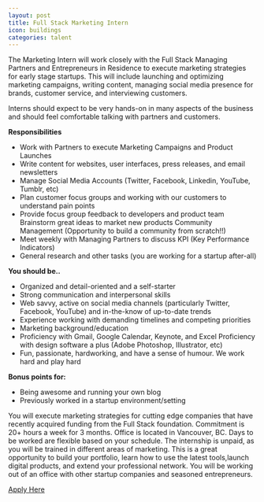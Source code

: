 ```yaml
---
layout: post
title: Full Stack Marketing Intern
icon: buildings
categories: talent
---
```


The Marketing Intern will work closely with the Full Stack Managing Partners and Entrepreneurs in Residence to execute marketing strategies for early stage startups. This will include launching and optimizing marketing campaigns, writing content, managing social media presence for brands, customer service, and interviewing customers.



Interns should expect to be very hands-on in many aspects of the business and should feel comfortable talking with partners and customers.

<b>Responsibilities</b>

* Work with Partners to execute Marketing Campaigns and Product Launches
* Write content for websites, user interfaces, press releases, and email newsletters
* Manage Social Media Accounts (Twitter, Facebook, Linkedin, YouTube, Tumblr, etc)
* Plan customer focus groups and working with our customers to understand pain points
* Provide focus group feedback to developers and product team Brainstorm great ideas to market new products Community Management (Opportunity to build a community from scratch!!)
* Meet weekly with Managing Partners to discuss KPI (Key Performance Indicators)
* General research and other tasks (you are working for a startup after-all)


<b>You should be..</b>

* Organized and detail-oriented and a self-starter
* Strong communication and interpersonal skills
* Web savvy, active on social media channels (particularly Twitter, Facebook, YouTube) and in-the-know of up-to-date trends
* Experience working with demanding timelines and competing priorities
* Marketing background/education
* Proficiency with Gmail, Google Calendar, Keynote, and Excel Proficiency with design software a plus (Adobe Photoshop, Illustrator, etc)
* Fun, passionate, hardworking, and have a sense of humour. We work hard and play hard

<b> Bonus points for: </b>
* Being awesome and running your own blog 
* Previously worked in a startup environment/setting

You will execute marketing strategies for cutting edge companies that have recently acquired funding from the Full Stack foundation. Commitment is 20+ hours a week for 3 months. Office is located in Vancouver, BC. Days to be worked are flexible based on your schedule. The internship is unpaid, as you will be trained in different areas of marketing. This is a great opportunity to build your portfolio, learn how to use the latest tools,launch digital products, and extend your professional network. You will be working out of an office with other startup companies and seasoned entrepreneurs.

<a href="http://fullstack.wufoo.com/forms/m7x3q1/">Apply Here</a>



       
